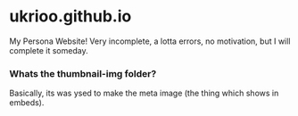 # ukrioo.github.io
My Persona Website!
Very incomplete, a lotta errors, no motivation, but I will complete it someday.


### Whats the thumbnail-img folder?
Basically, its was ysed to make the meta image (the thing which shows in embeds).
